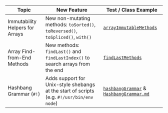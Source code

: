 | Topic                              | New Feature                                                                               | Test / Class Example                                                                          |
|------------------------------------|-------------------------------------------------------------------------------------------|-----------------------------------------------------------------------------------------------|
| Immutability Helpers for Arrays    | New non-mutating methods: `toSorted()`, `toReversed()`, `toSpliced()`, `with()`           | [`arrayImmutableMethods`](features/arrayImmutableMethods.js)                                  |
| Array Find-from-End Methods        | New methods: `findLast()` and `findLastIndex()` to search arrays from the end             | [`findLastMethods`](features/findLastMethods.js)                                              |
| Hashbang Grammar (`#!`)            | Adds support for Unix-style shebangs at the start of scripts (e.g. `#!/usr/bin/env node`) | [`hashbangGrammar`](features/hashbangGrammar.js) & [`HashbangGrammar.md`](HashbangGrammar.md) |
